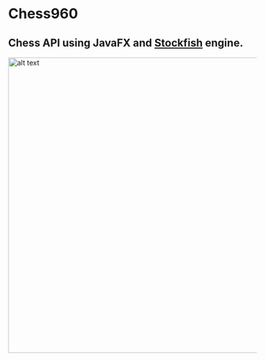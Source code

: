 # Chess960
## Chess API using JavaFX and [Stockfish](https://stockfishchess.org/) engine.
<img src="https://user-images.githubusercontent.com/25648700/41373371-db3e1600-6f58-11e8-9a11-5b777942983e.jpg" alt="alt text" width="600" height="600">
